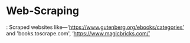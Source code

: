 # Web-Scraping
: Scraped  websites like—'https://www.gutenberg.org/ebooks/categories’ and 'books.toscrape.com',  ‘https://www.magicbricks.com/’
